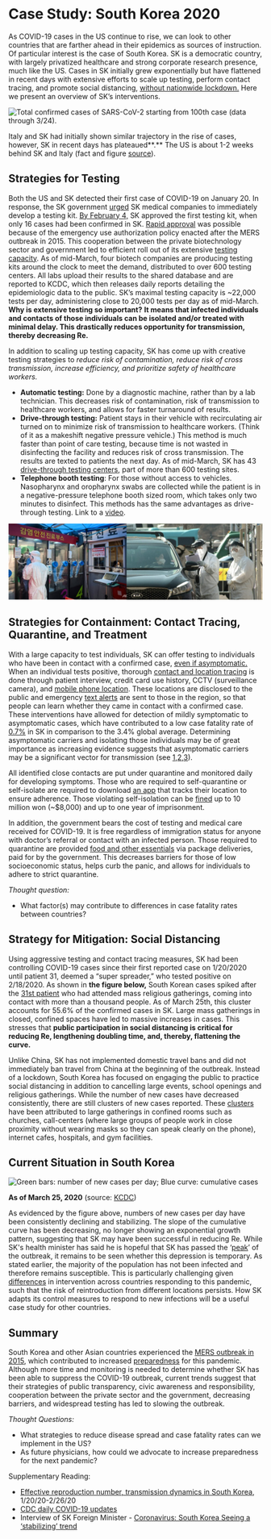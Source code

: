 # Case Study: South Korea 2020

As COVID-19 cases in the US continue to rise, we can look to other countries that are farther ahead in their epidemics as sources of instruction. Of particular interest is the case of South Korea. SK is a democratic country, with largely privatized healthcare and strong corporate research presence, much like the US. Cases in SK initially grew exponentially but have flattened in recent days with extensive efforts to scale up testing, perform contact tracing, and promote social distancing, [without nationwide lockdown.](https://www.scmp.com/week-asia/health-environment/article/3075164/south-koreas-coronavirus-response-opposite-china-and) Here we present an overview of SK’s interventions.

![Total confirmed cases of SARS-CoV-2 starting from 100th case \(data through 3/24\).](https://lh3.googleusercontent.com/tkqRr7ZnPQ-TXxHi5VyBxigTi76fk1cDz7sMj8CcHhEgnHWo1zSWzvvj8Fltv9UdHueNr0w6dKxQttcPS754tfQFHTLZRQyV-c_n3keCo4GPkhkkGs-IyhL18Ovc6zLtbGUEFBuN)

Italy and SK had initially shown similar trajectory in the rise of cases, however, SK in recent days has plateaued**.** The US is about 1-2 weeks behind SK and Italy \(fact and figure [source](https://www.vox.com/policy-and-politics/2020/3/13/21178289/confirmed-coronavirus-cases-us-countries-italy-iran-singapore-hong-kong)\).

## Strategies for Testing

Both the US and SK detected their first case of COVID-19 on January 20. In response, the SK government [urged](https://www.reuters.com/article/us-health-coronavirus-testing-specialrep/special-report-how-korea-trounced-u-s-in-race-to-test-people-for-coronavirus-idUSKBN2153BW) SK medical companies to immediately develop a testing kit. [By February 4,](https://www.reuters.com/article/us-health-coronavirus-testing-specialrep/special-report-how-korea-trounced-u-s-in-race-to-test-people-for-coronavirus-idUSKBN2153BW) SK approved the first testing kit, when only 16 cases had been confirmed in SK. [Rapid approval](https://www.wsj.com/articles/inside-the-south-korean-labs-churning-out-coronavirus-tests-11584610667) was possible because of the emergency use authorization policy enacted after the MERS outbreak in 2015. This cooperation between the private biotechnology sector and government led to efficient roll out of its extensive [testing capacity](https://www.washingtonpost.com/world/asia_pacific/coronavirus-test-kits-south-korea-us/2020/03/13/007f14fc-64a1-11ea-8a8e-5c5336b32760_story.html). As of mid-March, four biotech companies are producing testing kits around the clock to meet the demand, distributed to over 600 testing centers. All labs upload their results to the shared database and are reported to KCDC, which then releases daily reports detailing the epidemiologic data to the public. SK’s maximal testing capacity is ~22,000 tests per day,  administering close to 20,000 tests per day as of mid-March. **Why is extensive testing so important?** **It means that infected individuals and contacts of those individuals can be isolated and/or treated with minimal delay. This drastically reduces opportunity for transmission, thereby decreasing Re.**

In addition to scaling up testing capacity, SK has come up with creative testing strategies to _reduce risk of contamination, reduce risk of cross transmission, increase efficiency, and prioritize safety of healthcare workers._

* **Automatic testing:** Done by a diagnostic machine, rather than by a lab technician. This decreases risk of contamination, risk of transmission to healthcare workers, and allows for faster turnaround of results.
* **Drive-through testing:** Patient stays in their vehicle with recirculating air turned on to minimize risk of transmission to healthcare workers. \(Think of it as a makeshift negative pressure vehicle.\) This method is much faster than point of care testing, because time is not wasted in disinfecting the facility and reduces risk of cross transmission. The results are texted to patients the next day. As of mid-March, SK has 43 [drive-through testing centers](https://doi.org/10.3346/jkms.2020.35.e123%20), part of more than 600 testing sites.
* **Telephone booth testing**: For those without access to vehicles. Nasopharynx and oropharynx swabs are collected while the patient is in a negative-pressure telephone booth sized room, which takes only two minutes to disinfect. This methods has the same advantages as drive-through testing. Link to a [video](http://www.arirang.com/News/News_View.asp?sys_lang=Eng&nseq=254358%20).

![Image Source: AFP](../.gitbook/assets/image.png)

## **Strategies for Containment: Contact Tracing, Quarantine, and Treatment**

With a large capacity to test individuals, SK can offer testing to individuals who have been in contact with a confirmed case, [even if asymptomatic.](https://www.nytimes.com/2020/03/11/opinion/letters/south-korea-coronavirus.html) When an individual tests positive, thorough [contact and location tracing](https://www.ncbi.nlm.nih.gov/pmc/articles/PMC7045882/) is done through patient interview, credit card use history, CCTV \(surveillance camera\), and [mobile phone location](https://www.sciencemag.org/news/2020/03/cellphone-tracking-could-help-stem-spread-coronavirus-privacy-price). These locations are disclosed to the public and emergency [text alerts](https://www.nature.com/articles/d41586-020-00740-y) are sent to those in the region, so that people can learn whether they came in contact with a confirmed case. These interventions have allowed for detection of mildly symptomatic to asymptomatic cases, which have contributed to a low case fatality rate of [0.7%](https://www.bbc.com/news/world-asia-51836898) in SK in comparison to the 3.4% global average. Determining asymptomatic carriers and isolating those individuals may be of great importance as increasing evidence suggests that asymptomatic carriers may be a significant vector for transmission \(see [1](https://www.nejm.org/doi/full/10.1056/NEJMc2001468?url_ver=Z39.88-2003&rfr_id=ori:rid:crossref.org&rfr_dat=cr_pub%3dpubmed),[2](https://www.thelancet.com/journals/laninf/article/PIIS1473-3099%2820%2930114-6/fulltext),[3](https://science.sciencemag.org/content/early/2020/03/13/science.abb3221)\).

All identified close contacts are put under quarantine and monitored daily for developing symptoms. Those who are required to self-quarantine or self-isolate are required to download [an app](https://www.nytimes.com/2020/03/23/world/asia/coronavirus-south-korea-flatten-curve.html) that tracks their location to ensure adherence. Those violating self-isolation can be [fined](http://ncov.mohw.go.kr/en/baroView.do?brdId=11&brdGubun=111&dataGubun=&ncvContSeq=&contSeq=&board_id=&gubun=) up to 10 million won \(~$8,000\) and up to one year of imprisonment. 

In addition, the government bears the cost of testing and medical care received for COVID-19. It is free regardless of immigration status for anyone with doctor’s referral or contact with an infected person. Those required to quarantine are provided [food and other essentials](https://observers.france24.com/en/20200305-south-korea-coronavirus-COVID-19-kits-masks) via package deliveries, paid for by the government. This decreases barriers for those of low socioeconomic status, helps curb the panic, and allows for individuals to adhere to strict quarantine.

_Thought question:_

* What factor\(s\) may contribute to differences in case fatality rates between countries? 

## Strategy for Mitigation: Social Distancing

Using aggressive testing and contact tracing measures, SK had been controlling COVID-19 cases since their first reported case on 1/20/2020 until patient 31, deemed a “super spreader,” who tested positive on 2/18/2020. As shown in **the figure below,** South Korean cases spiked after the [31st patient](https://graphics.reuters.com/CHINA-HEALTH-SOUTHKOREA-CLUSTERS/0100B5G33SB/index.html) who had attended mass religious gatherings, coming into contact with more than a thousand people. As of March 25th, this cluster accounts for 55.6% of the confirmed cases in SK. Large mass gatherings in closed, confined spaces have led to massive increases in cases. This stresses that **public participation in social distancing is critical for reducing Re, lengthening doubling time, and, thereby, flattening the curve.**

Unlike China, SK has not implemented domestic travel bans and did not immediately ban travel from China at the beginning of the outbreak. Instead of a lockdown, South Korea has focused on engaging the public to practice social distancing in addition to cancelling large events, school openings and religious gatherings. While the number of new cases have decreased consistently, there are still clusters of new cases reported. These [clusters](https://www.ijidonline.com/article/S1201-9712%2820%2930150-8/fulltext) have been attributed to large gatherings in confined rooms such as churches, call-centers \(where large groups of people work in close proximity without wearing masks so they can speak clearly on the phone\), internet cafes, hospitals, and gym facilities.

## Current Situation in South Korea

![Green bars: number of new cases per day; Blue curve: cumulative cases](https://lh6.googleusercontent.com/d_BD18j51zTM-ONvpBAQ0wqktykMFrvLbUgMvEaAY-YPWndORz8N3Xl3Yrt8M3tTauXx2XNx8VogRB7jaol8QFI2d7ZVyD1XuDmsO0ujbiJDQMKQJEcoPTLgMVacQJcjGrjHc-N_)

**As of March 25, 2020** \(source: [KCDC](https://www.cdc.go.kr/board/board.es?mid=&bid=0030)\)

As evidenced by the figure above, numbers of new cases per day have been consistently declining and stabilizing. The slope of the cumulative curve has been decreasing, no longer showing an exponential growth pattern, suggesting that SK may have been successful in reducing Re. While SK's health minister has said he is hopeful that SK has passed the ‘[peak](https://www.cnn.com/2020/03/09/asia/south-korea-coronavirus-intl-hnk/index.html)’ of the outbreak, it remains to be seen whether this depression is temporary. As stated earlier, the majority of the population has not been infected and therefore remains susceptible. This is particularly challenging given [differences](https://www.sciencemag.org/news/2020/03/mass-testing-school-closings-lockdowns-countries-pick-tactics-war-against-coronavirus) in intervention across countries responding to this pandemic, such that the risk of reintroduction from different locations persists. How SK adapts its control measures to respond to new infections will be a useful case study for other countries.

## Summary

South Korea and other Asian countries experienced the [MERS outbreak in 2015](https://www.ncbi.nlm.nih.gov/pmc/articles/PMC5840604/), which contributed to increased [preparedness](https://www.lawfareblog.com/lessons-america-how-south-korean-authorities-used-law-fight-coronavirus) for this pandemic. Although more time and monitoring is needed to determine whether SK has been able to suppress the COVID-19 outbreak, current trends suggest that their strategies of public transparency, civic awareness and responsibility, cooperation between the private sector and the government, decreasing barriers, and widespread testing has led to slowing the outbreak.

_Thought Questions:_

* What strategies to reduce disease spread and case fatality rates can we implement in the US?
* As future physicians, how could we advocate to increase preparedness for the next pandemic?  

Supplementary Reading:

* [Effective reproduction number, transmission dynamics in South Korea](https://www.ijidonline.com/article/S1201-9712%2820%2930150-8/fulltext), 1/20/20-2/26/20
* [CDC daily COVID-19 updates](https://www.cdc.go.kr/board/board.es?mid=a30402000000&bid=0030)
* Interview of SK Foreign Minister - [Coronavirus: South Korea Seeing a ‘stabilizing’ trend](https://www.bbc.com/news/av/world-asia-51897979/coronavirus-south-korea-seeing-a-stabilising-trend)

